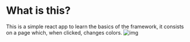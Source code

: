 # What is this?
This is a simple react app to learn the basics of the framework, it consists on a page which, when clicked, changes colors.
![img](https://i.imgur.com/g3Cit5D.png)